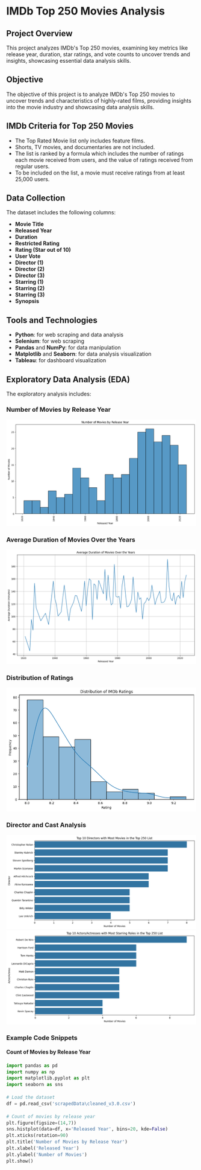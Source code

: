 # IMDb Top 250 Movies Analysis

## Project Overview
This project analyzes IMDb's Top 250 movies, examining key metrics like release year, duration, star ratings, and vote counts to uncover trends and insights, showcasing essential data analysis skills.

## Objective
The objective of this project is to analyze IMDb's Top 250 movies to uncover trends and characteristics of highly-rated films, providing insights into the movie industry and showcasing data analysis skills.

## IMDb Criteria for Top 250 Movies
- The Top Rated Movie list only includes feature films.
- Shorts, TV movies, and documentaries are not included.
- The list is ranked by a formula which includes the number of ratings each movie received from users, and the value of ratings received from regular users.
- To be included on the list, a movie must receive ratings from at least 25,000 users.

## Data Collection
The dataset includes the following columns:
- **Movie Title**
- **Released Year**
- **Duration**
- **Restricted Rating**
- **Rating (Star out of 10)**
- **User Vote**
- **Director (1)**
- **Director (2)**
- **Director (3)**
- **Starring (1)**
- **Starring (2)**
- **Starring (3)**
- **Synopsis**

## Tools and Technologies
- **Python**: for web scraping and data analysis
- **Selenium**: for web scraping
- **Pandas** and **NumPy**: for data manipulation
- **Matplotlib** and **Seaborn**: for data analysis visualization
- **Tableau**: for dashboard visualization

## Exploratory Data Analysis (EDA)
The exploratory analysis includes:

### Number of Movies by Release Year
![Release Year Distribution](/visualizations/Number%20of%20Movies%20by%20Release%20Year.png)

### Average Duration of Movies Over the Years
![Average Duration](/visualizations/Average%20Duration%20of%20Movies%20Over%20the%20Years.png)

### Distribution of Ratings
![Rating Distribution](/visualizations/Distribution%20of%20IMDb%20Ratings.png)

### Director and Cast Analysis
![Top Directors](/visualizations/Top%20Directors.png)
![Top Actors/Actresses](/visualizations/Top%20ActorsActresses.png)

### Example Code Snippets

#### Count of Movies by Release Year
```python
import pandas as pd
import numpy as np
import matplotlib.pyplot as plt
import seaborn as sns

# Load the dataset
df = pd.read_csv('scrapedData\cleaned_v3.0.csv')

# Count of movies by release year
plt.figure(figsize=(14,7))
sns.histplot(data=df, x='Released Year', bins=20, kde=False)
plt.xticks(rotation=90)
plt.title('Number of Movies by Release Year')
plt.xlabel('Released Year')
plt.ylabel('Number of Movies')
plt.show()
